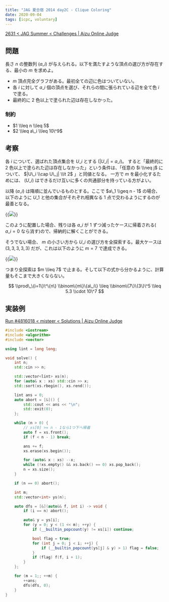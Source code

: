 ```yaml
---
title: "JAG 夏合宿 2014 day2C - Clique Coloring"
date: 2020-09-04
tags: [icpc, voluntary]
---
```


[2631 < JAG Summer < Challenges | Aizu Online Judge](https://onlinejudge.u-aizu.ac.jp/challenges/sources/JAG/Summer/2631?year=2014)

## 問題

長さ $n$ の整数列 $(a\_i)$ が与えられる。以下を満たすような頂点の選び方が存在する、最小の $m$ を求めよ。

- $m$ 頂点完全グラフがある。最初全ての辺に色はついていない。
- 各 $i$ に対して $a\_i$ 個の頂点を選び、それらの間に張られている辺を全て色 $i$ で塗る。
- 最終的に 2 色以上で塗られた辺は存在しなかった。

### 制約

- $1 \\leq n \\leq 5$
- $2 \\leq a\_i \\leq 10\^9$

## 考察

各 $i$ について、選ばれた頂点集合を $U\_i$ とする ($|U\_i| = a\_i$)。
すると「最終的に 2 色以上で塗られた辺は存在しなかった」という条件は、「任意の $i \\neq j$ について、 $|U\_i \\cap U\_j| \\lt 2$ 」と同値となる。
一方で $m$ を最小化するためには、 $(U\_i)$ はできるだけ互いに多くの共通部分を持っている方がよい。

以降 $(a\_i)$ は降順に並んでいるものとする。ここで $a\_1 \\geq n - 1$ の場合、以下のように $U\_1$ と他の集合がそれぞれ相異なる 1 点で交わるようにするのが最善となる。

{{<image src="0.png">}}

このように配置した場合、残りは各 $a\_i$ が 1 ずつ減ったケースに帰着される( $a\_i = 0$ なら消す)ので、帰納的に解くことができる。

そうでない場合、 $m$ の小さい方から $U\_i$ の選び方を全探索する。最大ケースは $(3, 3, 3, 3, 3)$ だが、これは以下のように $m = 7$ で達成できる。

{{<image src="1.png">}}

つまり全探索は $m \\leq 7$ で止まる。そして以下の式から分かるように、計算量もそこまで大きくならない。

$$
\\prod\_\{i=1\}\^\{n\} \\binom\{m\}\{a\_i\} \\leq \\binom\{7\}\{3\}\^5 \\leq 5.3 \\cdot 10\^7
$$

## 実装例

[Run #4816018 < misteer < Solutions | Aizu Online Judge](https://onlinejudge.u-aizu.ac.jp/solutions/problem/2631/review/4816018/misteer/C++14)

```cpp
#include <iostream>
#include <algorithm>
#include <vector>

using lint = long long;

void solve() {
    int n;
    std::cin >> n;

    std::vector<lint> xs(n);
    for (auto& x : xs) std::cin >> x;
    std::sort(xs.rbegin(), xs.rend());

    lint ans = 0;
    auto abort = [&]() {
        std::cout << ans << "\n";
        std::exit(0);
    };

    while (n > 0) {
        // xs[0] >= n - 1なら1つ下へ帰着
        auto f = xs.front();
        if (f < n - 1) break;

        ans += f;
        xs.erase(xs.begin());

        for (auto& x : xs) --x;
        while (!xs.empty() && xs.back() == 0) xs.pop_back();
        n = xs.size();
    }

    if (n == 0) abort();

    int m;
    std::vector<int> ys(n);

    auto dfs = [&](auto&& f, int i) -> void {
        if (i == n) abort();

        auto& y = ys[i];
        for (y = 0; y < (1 << m); ++y) {
            if (__builtin_popcount(y) != xs[i]) continue;

            bool flag = true;
            for (int j = 0; j < i; ++j) {
                if (__builtin_popcount(ys[j] & y) > 1) flag = false;
            }
            if (flag) f(f, i + 1);
        }
    };

    for (m = 1;; ++m) {
        ++ans;
        dfs(dfs, 0);
    }
}
```

